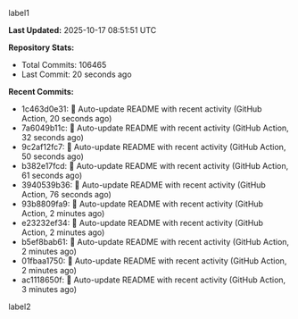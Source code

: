 
label1 
<!-- ACTIVITY_START -->
**Last Updated:** 2025-10-17 08:51:51 UTC

**Repository Stats:**
- Total Commits: 106465
- Last Commit: 20 seconds ago

**Recent Commits:**
- 1c463d0e31: 🤖 Auto-update README with recent activity (GitHub Action, 20 seconds ago)
- 7a6049b11c: 🤖 Auto-update README with recent activity (GitHub Action, 32 seconds ago)
- 9c2af12fc7: 🤖 Auto-update README with recent activity (GitHub Action, 50 seconds ago)
- b382e17fcd: 🤖 Auto-update README with recent activity (GitHub Action, 61 seconds ago)
- 3940539b36: 🤖 Auto-update README with recent activity (GitHub Action, 76 seconds ago)
- 93b8809fa9: 🤖 Auto-update README with recent activity (GitHub Action, 2 minutes ago)
- e23232ef34: 🤖 Auto-update README with recent activity (GitHub Action, 2 minutes ago)
- b5ef8bab61: 🤖 Auto-update README with recent activity (GitHub Action, 2 minutes ago)
- 01fbaa1750: 🤖 Auto-update README with recent activity (GitHub Action, 2 minutes ago)
- ac1118650f: 🤖 Auto-update README with recent activity (GitHub Action, 3 minutes ago)
<!-- ACTIVITY_END -->

label2
